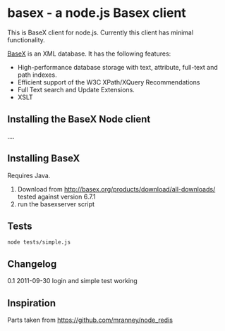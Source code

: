 basex - a node.js Basex client 
===========================

This is BaseX client for node.js. Currently this client has minimal functionality. 

[BaseX](http://basex.org/) is an XML database. It has the following features:
 
* High-performance database storage with text, attribute, full-text and path indexes.
* Efficient support of the W3C XPath/XQuery Recommendations 
* Full Text search and Update Extensions.
* XSLT 
## Installing the BaseX Node client
....

## Installing BaseX
Requires Java.
1. Download from http://basex.org/products/download/all-downloads/
tested against version 6.7.1
1. run the basexserver script

## Tests
`node tests/simple.js`

## Changelog
0.1 2011-09-30 login and simple test working

## Inspiration
Parts taken from https://github.com/mranney/node_redis
